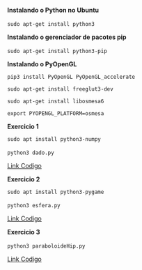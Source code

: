 
**Instalando o Python no Ubuntu**&nbsp;


```sudo apt-get install python3```
&nbsp;



**Instalando o gerenciador de pacotes pip**
&nbsp;


```sudo apt-get install python3-pip```
&nbsp;



**Instalando o PyOpenGL**&nbsp;


```pip3 install PyOpenGL PyOpenGL_accelerate```

```sudo apt-get install freeglut3-dev```

```sudo apt-get install libosmesa6```

```export PYOPENGL_PLATFORM=osmesa```


**Exercicio 1**&nbsp;

```sudo apt install python3-numpy```

```python3 dado.py```&nbsp;

[Link Codigo](https://github.com/PedroAlpis/TrabalhosComputacaoGrafica/tree/main/LISTA_02/Exercicio1)
&nbsp;

**Exercicio 2**&nbsp;

```sudo apt install python3-pygame```

```python3 esfera.py```&nbsp;

[Link Codigo](https://github.com/PedroAlpis/TrabalhosComputacaoGrafica/tree/main/LISTA_02/Exercicio2)
&nbsp;



**Exercicio 3**&nbsp;

```python3 paraboloideHip.py```&nbsp;

[Link Codigo](https://github.com/PedroAlpis/TrabalhosComputacaoGrafica/tree/main/LISTA_02/Exercicio3)

